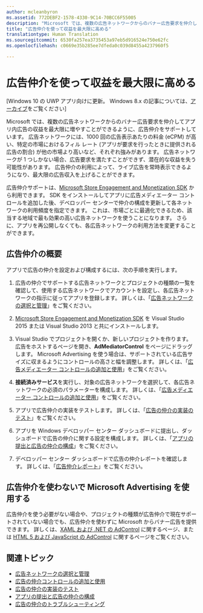 ```yaml
---
author: mcleanbyron
ms.assetid: 772DEBF2-1578-4330-9C14-70BCC6F55005
description: "Microsoft では、複数の広告ネットワークからのバナー広告要求を仲介してアプリ内広告の収益を最大限に増やすことができるように、広告仲介をサポートしています。"
title: "広告仲介を使って収益を最大限に高める"
translationtype: Human Translation
ms.sourcegitcommit: 6530fa257ea3735453a97eb5d916524e750e62fc
ms.openlocfilehash: c0669e35b285ee7dfeda0c039d8455a4237960f5

---
```


#  広告仲介を使って収益を最大限に高める


\[Windows 10 の UWP アプリ向けに更新。 Windows 8.x の記事については、[アーカイブ](http://go.microsoft.com/fwlink/p/?linkid=619132)をご覧ください\]

Microsoft では、複数の広告ネットワークからのバナー広告要求を仲介してアプリ内広告の収益を最大限に増やすことができるように、広告仲介をサポートしています。 広告ネットワークには、1000 回の広告表示あたりの料金 (eCPM) が高い、特定の市場におけるフィル レート (アプリが要求を行ったときに提供される広告の割合) が他の市場より高いなど、それぞれ強みがあります。 広告ネットワークが 1 つしかない場合、広告要求を満たすことができず、潜在的な収益を失う可能性があります。 広告仲介の利用によって、ライブ広告を常時表示できるようになり、最大限の広告収入を上げることができます。

広告仲介サポートは、[Microsoft Store Engagement and Monetization SDK](http://aka.ms/store-em-sdk) から利用できます。 SDK をインストールしてアプリに広告メディエーター コントロールを追加した後、デベロッパー センターで仲介の構成を更新して各ネットワークの利用頻度を指定できます。 これは、市場ごとに最適化できるため、該当する地域で最も効果の高い広告ネットワークを使うことになります。 さらに、アプリを再公開しなくても、各広告ネットワークの利用方法を変更することができます。

## 広告仲介の概要


アプリで広告の仲介を設定および構成するには、次の手順を実行します。

1.  広告の仲介でサポートする広告ネットワークとプロジェクトの種類の一覧を確認して、使用する広告ネットワークでアカウントを設定し、各広告ネットワークの指示に従ってアプリを登録します。 詳しくは、「[広告ネットワークの選択と管理](select-and-manage-your-ad-networks.md)」をご覧ください。

2.  [Microsoft Store Engagement and Monetization SDK](http://aka.ms/store-em-sdk) を Visual Studio 2015 または Visual Studio 2013 と共にインストールします。

3.  Visual Studio でプロジェクトを開くか、新しいプロジェクトを作ります。 広告をホストするページを開き、**AdMediatorControl** をページにドラッグします。 Microsoft Advertising を使う場合は、サポートされている広告サイズに収まるようにコントロールの高さと幅を調整します。 詳しくは、「[広告メディエーター コントロールの追加と使用](add-and-use-the-ad-mediator-control.md)」をご覧ください。

4.  **接続済みサービス**を実行し、対象の広告ネットワークを選択して、各広告ネットワークの必須のパラメーターを構成します。 詳しくは、「[広告メディエーター コントロールの追加と使用](add-and-use-the-ad-mediator-control.md)」をご覧ください。

5.  アプリで広告仲介の実装をテストします。 詳しくは、「[広告の仲介の実装のテスト](test-your-ad-mediation-implementation.md)」をご覧ください。

6.  アプリを Windows デベロッパー センター ダッシュボードに提出し、ダッシュボードで広告の仲介に関する設定を構成します。 詳しくは、「[アプリの提出と広告の仲介の構成](submit-your-app-and-configure-ad-mediation.md)」をご覧ください。

7.  デベロッパー センター ダッシュボードで広告の仲介レポートを確認します。 詳しくは、「[広告仲介レポート](https://msdn.microsoft.com/library/windows/apps/mt148521)」をご覧ください。

## 広告仲介を使わないで Microsoft Advertising を使用する


広告仲介を使う必要がない場合や、プロジェクトの種類が広告仲介で現在サポートされていない場合でも、広告仲介を使わずに Microsoft からバナー広告を提供できます。 詳しくは、[XAML および .NET の AdControl](https://msdn.microsoft.com/library/mt313186.aspx) に関するページ、または [HTML 5 および JavaScript の AdControl](https://msdn.microsoft.com/library/mt313130.aspx) に関するページをご覧ください。

## 関連トピック

* [広告ネットワークの選択と管理](select-and-manage-your-ad-networks.md)
* [広告の仲介コントロールの追加と使用](add-and-use-the-ad-mediator-control.md)
* [広告の仲介の実装のテスト](test-your-ad-mediation-implementation.md)
* [アプリの提出と広告の仲介の構成](submit-your-app-and-configure-ad-mediation.md)
* [広告の仲介のトラブルシューティング](troubleshoot-ad-mediation.md)
 

 



<!--HONumber=Jun16_HO4-->


